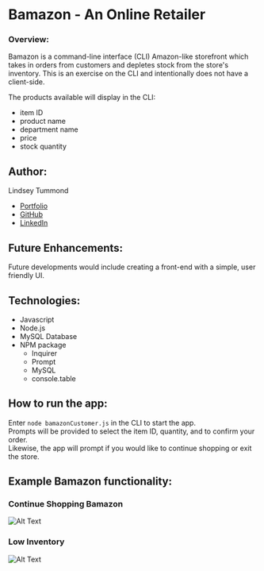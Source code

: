 # Bamazon - An Online Retailer

### Overview: 
Bamazon is a command-line interface (CLI) Amazon-like storefront which takes in orders from customers and depletes stock from the store's inventory. This is an exercise on the CLI and intentionally does not have a client-side.

The products available will display in the CLI:
*   item ID
*   product name
*   department name
*   price
*   stock quantity

## Author:
Lindsey Tummond
- <a href="https://lindseytummond.github.io/portfolio/" target="_blank"> Portfolio </a>
- <a href="https://github.com/lindseytummond" target="_blank"> GitHub </a>
- <a href="https://www.linkedin.com/in/lindsey-tummond-b86aa341/" target="_blank"> LinkedIn </a>

## Future Enhancements:
Future developments would include creating a front-end with a simple, user friendly UI.

## Technologies:
-	Javascript
-	Node.js
-   MySQL Database
-	NPM package
    -	Inquirer
    -	Prompt
    -   MySQL
    -   console.table


## How to run the app:
Enter `node bamazonCustomer.js` in the CLI to start the app. <br>
Prompts will be provided to select the item ID, quantity, and to confirm your order. <br>
Likewise, the app will prompt if you would like to continue shopping or exit the store.


## Example Bamazon functionality:

### Continue Shopping Bamazon
![Alt Text](https://media.giphy.com/media/TF0IjHC7K1wlVWQ88m/giphy.gif)

### Low Inventory
![Alt Text](https://media.giphy.com/media/Ss07XK6yddmGSg3JER/giphy.gif)